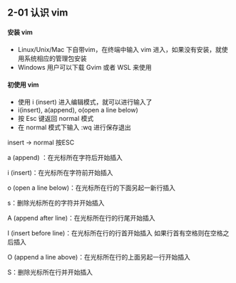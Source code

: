 ## 2-01 认识 vim

#### 安装 vim

- Linux/Unix/Mac 下自带vim，在终端中输入 vim 进入，如果没有安装，就使用系统相应的管理包安装
- Windows 用户可以下载 Gvim 或者 WSL 来使用

#### 初使用 vim

- 使用 i (insert) 进入编辑模式，就可以进行输入了
- i(insert), a(append), o(open a line below)
- 按 Esc 键返回 normal 模式
- 在 normal 模式下输入 :wq 进行保存退出



insert -> normal  按ESC

a (append) ：在光标所在字符后开始插入

i (insert)：在光标所在字符前开始插入

o (open a line below)：在光标所在行的下面另起一新行插入

s：删除光标所在的字符并开始插入

A (append after line)：在光标所在行的行尾开始插入

I (insert before line)：在光标所在行的行首开始插入 如果行首有空格则在空格之后插入

O (append a line above)：在光标所在行的上面另起一行开始插入

S：删除光标所在行并开始插入
